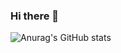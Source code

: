 ### Hi there 👋

![Anurag's GitHub stats](https://github-readme-stats.vercel.app/api?username=chosule&show_icons=true&theme=radical)
